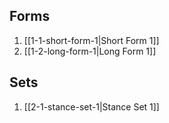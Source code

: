 ## Forms

1. [[1-1-short-form-1|Short Form 1]]
2. [[1-2-long-form-1|Long Form 1]]

## Sets

1. [[2-1-stance-set-1|Stance Set 1]]
